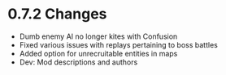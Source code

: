 # 0.7.2 Changes #

* Dumb enemy AI no longer kites with Confusion
* Fixed various issues with replays pertaining to boss battles
* Added option for unrecruitable entities in maps
* Dev: Mod descriptions and authors